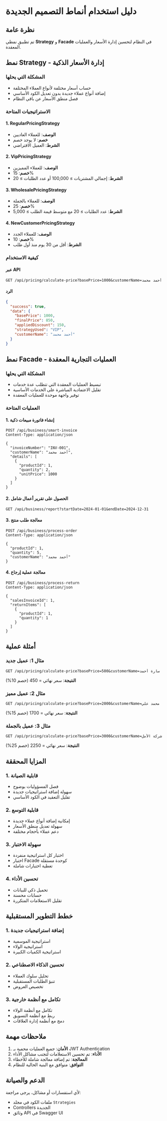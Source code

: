 # دليل استخدام أنماط التصميم الجديدة

## نظرة عامة
تم تطبيق نمطي **Strategy** و **Facade** في النظام لتحسين إدارة الأسعار والعمليات المعقدة.

## نمط Strategy - إدارة الأسعار الذكية

### المشكلة التي يحلها
- حساب أسعار مختلفة لأنواع العملاء المختلفة
- إضافة أنواع عملاء جديدة بدون تعديل الكود الأساسي
- فصل منطق الأسعار عن باقي النظام

### الاستراتيجيات المتاحة

#### 1. RegularPricingStrategy
- **الوصف**: للعملاء العاديين
- **خصم**: لا يوجد خصم
- **الشرط**: العميل الافتراضي

#### 2. VipPricingStrategy
- **الوصف**: للعملاء المميزين
- **خصم**: 15%
- **الشرط**: إجمالي المشتريات ≥ 100,000 أو عدد الطلبات ≥ 20

#### 3. WholesalePricingStrategy
- **الوصف**: للعملاء بالجملة
- **خصم**: 25%
- **الشرط**: عدد الطلبات ≥ 20 مع متوسط قيمة الطلب ≥ 5,000

#### 4. NewCustomerPricingStrategy
- **الوصف**: للعملاء الجدد
- **خصم**: 10%
- **الشرط**: أقل من 30 يوم منذ أول طلب

### كيفية الاستخدام

#### عبر API
```http
GET /api/pricing/calculate-price?basePrice=1000&customerName=أحمد محمد
```

#### الرد
```json
{
  "success": true,
  "data": {
    "basePrice": 1000,
    "finalPrice": 850,
    "appliedDiscount": 150,
    "strategyUsed": "VIP",
    "customerName": "أحمد محمد"
  }
}
```

## نمط Facade - العمليات التجارية المعقدة

### المشكلة التي يحلها
- تبسيط العمليات المعقدة التي تتطلب عدة خدمات
- تقليل الاعتمادية المباشرة على الخدمات الأساسية
- توفير واجهة موحدة للعمليات المعقدة

### العمليات المتاحة

#### 1. إنشاء فاتورة مبيعات ذكية
```http
POST /api/business/smart-invoice
Content-Type: application/json

{
  "invoiceNumber": "INV-001",
  "customerName": "أحمد محمد",
  "details": [
    {
      "productId": 1,
      "quantity": 2,
      "unitPrice": 1000
    }
  ]
}
```

#### 2. الحصول على تقرير أعمال شامل
```http
GET /api/business/report?startDate=2024-01-01&endDate=2024-12-31
```

#### 3. معالجة طلب منتج
```http
POST /api/business/process-order
Content-Type: application/json

{
  "productId": 1,
  "quantity": 5,
  "customerName": "أحمد محمد"
}
```

#### 4. معالجة عملية إرجاع
```http
POST /api/business/process-return
Content-Type: application/json

{
  "salesInvoiceId": 1,
  "returnItems": [
    {
      "productId": 1,
      "quantity": 1
    }
  ]
}
```

## أمثلة عملية

### مثال 1: عميل جديد
```http
GET /api/pricing/calculate-price?basePrice=500&customerName=سارة أحمد
```
**النتيجة**: سعر نهائي = 450 (خصم 10%)

### مثال 2: عميل مميز
```http
GET /api/pricing/calculate-price?basePrice=2000&customerName=محمد علي
```
**النتيجة**: سعر نهائي = 1700 (خصم 15%)

### مثال 3: عميل بالجملة
```http
GET /api/pricing/calculate-price?basePrice=3000&customerName=شركة الأمل
```
**النتيجة**: سعر نهائي = 2250 (خصم 25%)

## المزايا المحققة

### 1. قابلية الصيانة
- فصل المسؤوليات بوضوح
- سهولة إضافة استراتيجيات جديدة
- تقليل التعقيد في الكود الأساسي

### 2. قابلية التوسع
- إمكانية إضافة أنواع عملاء جديدة
- سهولة تعديل منطق الأسعار
- دعم عملاء بأحجام مختلفة

### 3. سهولة الاختبار
- اختبار كل استراتيجية منفردة
- اختبار Facade كوحدة مستقلة
- تغطية اختبارات شاملة

### 4. تحسين الأداء
- تحميل ذكي للبيانات
- حسابات محسنة
- تقليل الاستعلامات المتكررة

## خطط التطوير المستقبلية

### 1. إضافة استراتيجيات جديدة
- استراتيجية الموسمية
- استراتيجية الولاء
- استراتيجية الكميات الكبيرة

### 2. تحسين الذكاء الاصطناعي
- تحليل سلوك العملاء
- تنبؤ الطلبات المستقبلية
- تخصيص العروض

### 3. تكامل مع أنظمة خارجية
- تكامل مع أنظمة الولاء
- ربط مع أنظمة التسويق
- دمج مع أنظمة إدارة العلاقات

## ملاحظات مهمة

1. **الأمان**: جميع العمليات محمية بـ JWT Authentication
2. **الأداء**: تم تحسين الاستعلامات لتجنب مشاكل الأداء
3. **المعالجة**: تم إضافة معالجة شاملة للأخطاء
4. **التوافق**: متوافق مع البنية الحالية للنظام

## الدعم والصيانة

لأي استفسارات أو مشاكل، يرجى مراجعة:
- ملفات الكود في مجلد `Strategies`
- Controllers الجديدة
- وثائق API في Swagger UI
